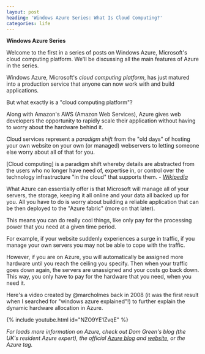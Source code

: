 ```yaml
---
layout: post
heading: 'Windows Azure Series: What Is Cloud Computing?'
categories: life
---
```


**Windows Azure Series**

Welcome to the first in a series of posts on Windows Azure, Microsoft's cloud computing platform. We'll be discussing all the main features of Azure in the series.

Windows Azure, Microsoft's *cloud computing platform*, has just matured into a production service that anyone can now work with and build applications.

But what exactly is a "cloud computing platform"?

<!-- Replace missing image from http://media.chris-alexander.co.uk/wp-content/uploads/2009/09/azure-300x51.png -->

Along with Amazon's AWS (Amazon Web Services), Azure gives web developers the opportunity to rapidly scale their application without having to worry about the hardware behind it.

Cloud services represent a *paradigm shift* from the "old days" of hosting your own website on your own (or managed) webservers to letting someone else worry about all of that for you.

[Cloud computing] is a paradigm shift whereby details are abstracted from the users who no longer have need of, expertise in, or control over the technology infrastructure "in the cloud" that supports them. - *[Wikipedia](http://en.wikipedia.org/wiki/Cloud_computing)*

What Azure can essentially offer is that Microsoft will manage all of your servers, the storage, keeping it all online and your data all backed up for you. All you have to do is worry about building a reliable application that can be then deployed to the "Azure fabric" (more on that later).

This means you can do really cool things, like only pay for the processing power that you need at a given time period.

For example, if your website suddenly experiences a surge in traffic, if you manage your own servers you may not be able to cope with the traffic.

However, if you are on Azure, you will automatically be assigned more hardware until you reach the ceiling you specify. Then when your traffic goes down again, the servers are unassigned and your costs go back down. This way, you only have to pay for the hardware that you need, when you need it.

Here's a video created by @marcholmes back in 2008 (it was the first result when I searched for "windows azure explained"!) to further explain the dynamic hardware allocation in Azure.

{% include youtube.html id="NZO9YE1ZvqE" %}

*For loads more information on Azure, check out Dom Green's blog (the UK's resident Azure expert), the official [Azure blog](http://web.archive.org/web/20100207231535/http://blogs.msdn.com/windowsazure) and [website](http://web.archive.org/web/20140307105705/http://www.windowsazure.com/en-us/), or the Azure tag.*
